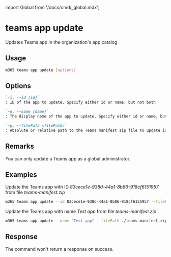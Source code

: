 <!-- DISCLAIMER: All secrets, passwords, and sensitive values in this document are examples only and not real credentials. -->
import Global from '/docs/cmd/_global.mdx';

# teams app update

Updates Teams app in the organization's app catalog

## Usage

```sh
m365 teams app update [options]
```

## Options

```md definition-list
`-i, --id [id]`
: ID of the app to update. Specify either id or name, but not both

`-n, --name [name]`
: The display name of the app to update. Specify either id or name, but not both

`-p, --filePath <filePath>`
: Absolute or relative path to the Teams manifest zip file to update in the app catalog
```

<Global />

## Remarks

You can only update a Teams app as a global administrator.

## Examples

Update the Teams app with ID _83cece1e-938d-44a1-8b86-918cf6151957_ from file _teams-manifest.zip_

```sh
m365 teams app update --id 83cece1e-938d-44a1-8b86-918cf6151957 --filePath ./teams-manifest.zip
```

Update the Teams app with name _Test app_ from file _teams-manifest.zip_

```sh
m365 teams app update --name "Test app" --filePath ./teams-manifest.zip
```

## Response

The command won't return a response on success.
